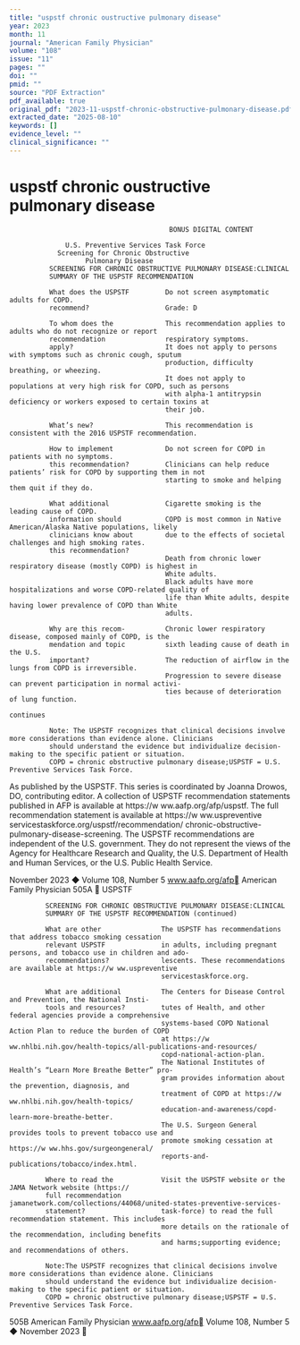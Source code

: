 ```yaml
---
title: "uspstf chronic oustructive pulmonary disease"
year: 2023
month: 11
journal: "American Family Physician"
volume: "108"
issue: "11"
pages: ""
doi: ""
pmid: ""
source: "PDF Extraction"
pdf_available: true
original_pdf: "2023-11-uspstf-chronic-obstructive-pulmonary-disease.pdf"
extracted_date: "2025-08-10"
keywords: []
evidence_level: ""
clinical_significance: ""
---
```


# uspstf chronic oustructive pulmonary disease

                                            BONUS DIGITAL CONTENT

                  U.S. Preventive Services Task Force
                Screening for Chronic Obstructive
                       Pulmonary Disease
              SCREENING FOR CHRONIC OBSTRUCTIVE PULMONARY DISEASE:​CLINICAL
              SUMMARY OF THE USPSTF RECOMMENDATION

              What does the USPSTF         Do not screen asymptomatic adults for COPD.
              recommend?                   Grade:​ D

              To whom does the             This recommendation applies to adults who do not recognize or report
              recommendation               respiratory symptoms.
              apply?                       It does not apply to persons with symptoms such as chronic cough, sputum
                                           production, difficulty breathing, or wheezing.
                                           It does not apply to populations at very high risk for COPD, such as persons
                                           with alpha-1 antitrypsin deficiency or workers exposed to certain toxins at
                                           their job.

              What’s new?                  This recommendation is consistent with the 2016 USPSTF recommendation.

              How to implement             Do not screen for COPD in patients with no symptoms.
              this recommendation?         Clinicians can help reduce patients’ risk for COPD by supporting them in not
                                           starting to smoke and helping them quit if they do.

              What additional              Cigarette smoking is the leading cause of COPD.
              information should           COPD is most common in Native American/Alaska Native populations, likely
              clinicians know about        due to the effects of societal challenges and high smoking rates.
              this recommendation?
                                           Death from chronic lower respiratory disease (mostly COPD) is highest in
                                           White adults.
                                           Black adults have more hospitalizations and worse COPD-related quality of
                                           life than White adults, despite having lower prevalence of COPD than White
                                           adults.

              Why are this recom-          Chronic lower respiratory disease, composed mainly of COPD, is the
              mendation and topic          sixth leading cause of death in the U.S.
              important?                   The reduction of airflow in the lungs from COPD is irreversible.
                                           Progression to severe disease can prevent participation in normal activi-
                                           ties because of deterioration of lung function.
                                                                                                                     continues

              Note:​ The USPSTF recognizes that clinical decisions involve more considerations than evidence alone. Clinicians
              should understand the evidence but individualize decision-making to the specific patient or situation.
              COPD = chronic obstructive pulmonary disease;​USPSTF = U.S. Preventive Services Task Force.




  As published by the USPSTF.
  This series is coordinated by Joanna Drowos, DO, contributing editor.
  A collection of USPSTF recommendation statements published in AFP is available at https://​w ww.aafp.org/afp/uspstf.
  The full recommendation statement is available at https://​w ww.uspreventive​services​task​force.org/uspstf/recommendation/
  chronic-obstructive-pulmonary-disease-screening.
  The USPSTF recommendations are independent of the U.S. government. They do not represent the views of the Agency for
  Healthcare Research and Quality, the U.S. Department of Health and Human Services, or the U.S. Public Health Service.



November 2023 ◆ Volume 108, Number 5                     www.aafp.org/afp                                  American Family Physician 505A
                                                                USPSTF



             SCREENING FOR CHRONIC OBSTRUCTIVE PULMONARY DISEASE:​CLINICAL
             SUMMARY OF THE USPSTF RECOMMENDATION (continued)

             What are other               The USPSTF has recommendations that address tobacco smoking cessation
             relevant USPSTF              in adults, including pregnant persons, and tobacco use in children and ado-
             recommendations?             lescents. These recommendations are available at https://​w ww.uspreventive​
                                          services​task​force.org.

             What are additional          The Centers for Disease Control and Prevention, the National Insti-
             tools and resources?         tutes of Health, and other federal agencies provide a comprehensive
                                          systems-based COPD National Action Plan to reduce the burden of COPD
                                          at https://​w ww.nhlbi.nih.gov/health-topics/all-publications-and-resources/
                                          copd-national-action-plan.
                                          The National Institutes of Health’s “Learn More Breathe Better” pro-
                                          gram provides information about the prevention, diagnosis, and
                                          treatment of COPD at https://​w ww.nhlbi.nih.gov/health-topics/
                                          education-and-awareness/copd-learn-more-breathe-better.
                                          The U.S. Surgeon General provides tools to prevent tobacco use and
                                          promote smoking cessation at https://​w ww.hhs.gov/surgeongeneral/
                                          reports-and-publications/tobacco/index.html.

             Where to read the            Visit the USPSTF website or the JAMA Network website (https://​
             full recommendation          jamanetwork.com/collections/44068/united-states-preventive-services-
             statement?                   task-force) to read the full recommendation statement. This includes
                                          more details on the rationale of the recommendation, including benefits
                                          and harms;​supporting evidence;​and recommendations of others.

             Note:​The USPSTF recognizes that clinical decisions involve more considerations than evidence alone. Clinicians
             should understand the evidence but individualize decision-making to the specific patient or situation.
             COPD = chronic obstructive pulmonary disease;​USPSTF = U.S. Preventive Services Task Force.




505B American Family Physician                          www.aafp.org/afp                           Volume 108, Number 5 ◆ November 2023

